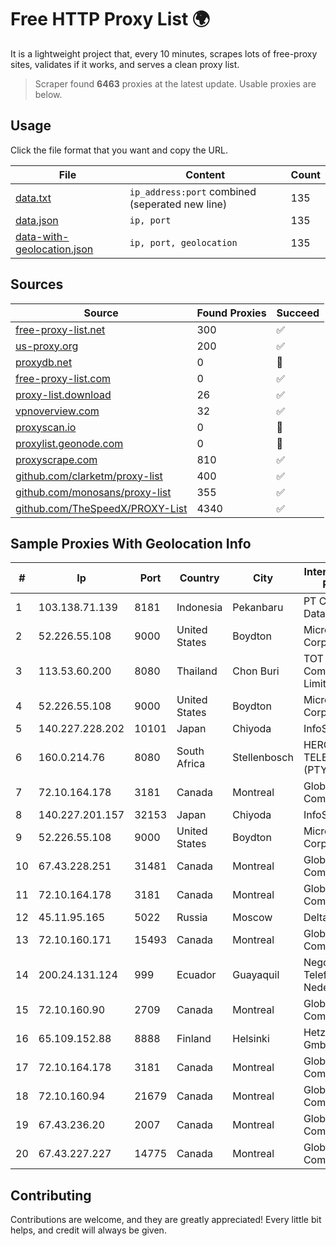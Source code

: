 
# Free HTTP Proxy List 🌍

It is a lightweight project that, every 10 minutes, scrapes lots of free-proxy sites, validates if it works, and serves a clean proxy list.


> Scraper found **6463** proxies at the latest update. Usable proxies are below.

## Usage

Click the file format that you want and copy the URL.


|File|Content|Count|
|----|-------|-----|
|[data.txt](https://raw.githubusercontent.com/themiralay/Proxy-List-World/master/data.txt)|`ip_address:port` combined (seperated new line)|135|
|[data.json](https://raw.githubusercontent.com/themiralay/Proxy-List-World/master/data.json)|`ip, port`|135|
|[data-with-geolocation.json](https://raw.githubusercontent.com/themiralay/Proxy-List-World/master/data-with-geolocation.json)|`ip, port, geolocation`|135|

## Sources

|Source|Found Proxies|Succeed|
|------|-------------|-------|
|[free-proxy-list.net](https://free-proxy-list.net)|300|✅|
|[us-proxy.org](https://www.us-proxy.org)|200|✅|
|[proxydb.net](http://proxydb.net)|0|🚫|
|[free-proxy-list.com](https://free-proxy-list.com/?page=&port=&type%5B%5D=http&type%5B%5D=https&up_time=0&search=Search)|0|✅|
|[proxy-list.download](https://www.proxy-list.download/HTTP)|26|✅|
|[vpnoverview.com](https://vpnoverview.com/privacy/anonymous-browsing/free-proxy-servers)|32|✅|
|[proxyscan.io](https://www.proxyscan.io)|0|🚫|
|[proxylist.geonode.com](https://proxylist.geonode.com/api/proxy-list?limit=300&page=1&sort_by=lastChecked&sort_type=desc&protocols=http,https)|0|🚫|
|[proxyscrape.com](https://api.proxyscrape.com/v2/?request=displayproxies&protocol=http&timeout=10000&country=all&ssl=all&anonymity=all)|810|✅|
|[github.com/clarketm/proxy-list](https://raw.githubusercontent.com/clarketm/proxy-list/master/proxy-list-raw.txt)|400|✅|
|[github.com/monosans/proxy-list](https://raw.githubusercontent.com/monosans/proxy-list/main/proxies/http.txt)|355|✅|
|[github.com/TheSpeedX/PROXY-List](https://raw.githubusercontent.com/TheSpeedX/PROXY-List/master/http.txt)|4340|✅|


## Sample Proxies With Geolocation Info

|#|Ip|Port|Country|City|Internet Service Provider|
|-|--|----|-------|----|-------------------------|
|1|103.138.71.139|8181|Indonesia|Pekanbaru|PT Centronet Data Indonesia|
|2|52.226.55.108|9000|United States|Boydton|Microsoft Corporation|
|3|113.53.60.200|8080|Thailand|Chon Buri|TOT Public Company Limited|
|4|52.226.55.108|9000|United States|Boydton|Microsoft Corporation|
|5|140.227.228.202|10101|Japan|Chiyoda|InfoSphere|
|6|160.0.214.76|8080|South Africa|Stellenbosch|HERO TELECOMS (PTY) LTD|
|7|72.10.164.178|3181|Canada|Montreal|GloboTech Communications|
|8|140.227.201.157|32153|Japan|Chiyoda|InfoSphere|
|9|52.226.55.108|9000|United States|Boydton|Microsoft Corporation|
|10|67.43.228.251|31481|Canada|Montreal|GloboTech Communications|
|11|72.10.164.178|3181|Canada|Montreal|GloboTech Communications|
|12|45.11.95.165|5022|Russia|Moscow|Delta Ltd|
|13|72.10.160.171|15493|Canada|Montreal|GloboTech Communications|
|14|200.24.131.124|999|Ecuador|Guayaquil|Negocios Y Telefonia Nedetel S.A|
|15|72.10.160.90|2709|Canada|Montreal|GloboTech Communications|
|16|65.109.152.88|8888|Finland|Helsinki|Hetzner Online GmbH|
|17|72.10.164.178|3181|Canada|Montreal|GloboTech Communications|
|18|72.10.160.94|21679|Canada|Montreal|GloboTech Communications|
|19|67.43.236.20|2007|Canada|Montreal|GloboTech Communications|
|20|67.43.227.227|14775|Canada|Montreal|GloboTech Communications|



## Contributing

Contributions are welcome, and they are greatly appreciated! Every
little bit helps, and credit will always be given.

